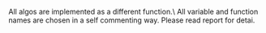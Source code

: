 All algos are implemented as a different function.\\
All variable and function names are chosen in a self commenting way.
Please read report for detai.
